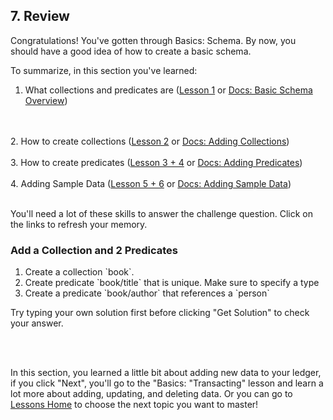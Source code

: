 ## 7. Review

Congratulations! You've gotten through Basics: Schema. By now, you should have a good idea of how to create a basic schema.

To summarize, in this section you've learned:

1. What collections and predicates are (<a href="/lesson/bg-schema/1" target="_blank">Lesson 1</a> or <a href="/docs/getting-started/basic-schema#overview" target="_blank">Docs: Basic Schema Overview</a>)
<br/>
<br/>
2. How to create collections
(<a href="/lesson/bg-schema/2" target="_blank">Lesson 2</a> or <a href="/docs/getting-started/basic-schema#adding-collections" target="_blank">Docs: Adding Collections</a>)
<br/>
<br/>
3. How to create predicates
(<a href="/lesson/bg-schema/3" target="_blank">Lesson 3 + 4</a> or <a href="/docs/getting-started/basic-schema#adding-predicates" target="_blank">Docs: Adding Predicates</a>)
<br/>
<br/>
4. Adding Sample Data
(<a href="/lesson/bg-schema/5" target="_blank">Lesson 5 + 6</a> or <a href="/docs/getting-started/basic-schema#adding-sample-data" target="_blank">Docs: Adding Sample Data</a>)
<br/>
<br/>

You'll need a lot of these skills to answer the challenge question. Click on the links to refresh your memory.

<div class="challenge">
<h3>Add a Collection and 2 Predicates</h3>
<p>
    <ol>
        <li>Create a collection `book`. </li>
        <li>Create predicate `book/title` that is unique. Make sure to specify a type</li>
        <li>Create a predicate `book/author` that references a `person`</li>
    </ol>
</p>
<p>Try typing your own solution first before clicking "Get Solution" to check your answer. </p>
</div>
<br/>
<br/>


In this section, you learned a little bit about adding new data to your ledger, if you click "Next", you'll go to the "Basics: "Transacting" lesson and learn a lot more about adding, updating, and deleting data. Or you can go to [Lessons Home](/lesson) to choose the next topic you want to master!